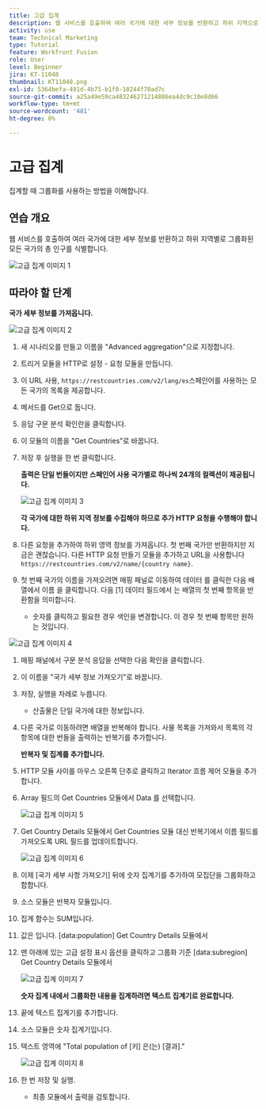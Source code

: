 ```yaml
---
title: 고급 집계
description: 웹 서비스를 호출하여 여러 국가에 대한 세부 정보를 반환하고 하위 지역으로 그룹화된 모집단을 식별합니다.
activity: use
team: Technical Marketing
type: Tutorial
feature: Workfront Fusion
role: User
level: Beginner
jira: KT-11048
thumbnail: KT11048.png
exl-id: 5364befa-491d-4b75-b1f0-10244f70ad7c
source-git-commit: a25a49e59ca483246271214886ea4dc9c10e8d66
workflow-type: tm+mt
source-wordcount: '481'
ht-degree: 0%

---
```


# 고급 집계

집계할 때 그룹화를 사용하는 방법을 이해합니다.

## 연습 개요

웹 서비스를 호출하여 여러 국가에 대한 세부 정보를 반환하고 하위 지역별로 그룹화된 모든 국가의 총 인구를 식별합니다.

![고급 집계 이미지 1](../12-exercises/assets/advanced-aggregation-walkthrough-1.png)

## 따라야 할 단계

**국가 세부 정보를 가져옵니다.**

![고급 집계 이미지 2](../12-exercises/assets/advanced-aggregation-walkthrough-2.png)

1. 새 시나리오를 만들고 이름을 &quot;Advanced aggregation&quot;으로 지정합니다.
1. 트리거 모듈을 HTTP로 설정 - 요청 모듈을 만듭니다.
1. 이 URL 사용, `https://restcountries.com/v2/lang/es`스페인어를 사용하는 모든 국가의 목록을 제공합니다.
1. 메서드를 Get으로 둡니다.
1. 응답 구문 분석 확인란을 클릭합니다.
1. 이 모듈의 이름을 &quot;Get Countries&quot;로 바꿉니다.
1. 저장 후 실행을 한 번 클릭합니다.

   **출력은 단일 번들이지만 스페인어 사용 국가별로 하나씩 24개의 컬렉션이 제공됩니다.**

   ![고급 집계 이미지 3](../12-exercises/assets/advanced-aggregation-walkthrough-3.png)

   **각 국가에 대한 하위 지역 정보를 수집해야 하므로 추가 HTTP 요청을 수행해야 합니다.**

1. 다른 요청을 추가하여 하위 영역 정보를 가져옵니다. 첫 번째 국가만 반환하지만 지금은 괜찮습니다. 다른 HTTP 요청 만들기 모듈을 추가하고 URL을 사용합니다 `https://restcountries.com/v2/name/{country name}`.
1. 첫 번째 국가의 이름을 가져오려면 매핑 패널로 이동하여 데이터 를 클릭한 다음 배열에서 이름 을 클릭합니다. 다음 [1] 데이터 필드에서 는 배열의 첫 번째 항목을 반환함을 의미합니다.

   + 숫자를 클릭하고 필요한 경우 색인을 변경합니다. 이 경우 첫 번째 항목만 원하는 것입니다.

![고급 집계 이미지 4](../12-exercises/assets/advanced-aggregation-walkthrough-4.png)

1. 매핑 패널에서 구문 분석 응답을 선택한 다음 확인을 클릭합니다.
1. 이 이름을 &quot;국가 세부 정보 가져오기&quot;로 바꿉니다.
1. 저장, 실행을 차례로 누릅니다.

   + 산출물은 단일 국가에 대한 정보입니다.

1. 다른 국가로 이동하려면 배열을 반복해야 합니다. 사물 목록을 가져와서 목록의 각 항목에 대한 번들을 출력하는 반복기를 추가합니다.

   **반복자 및 집계를 추가합니다.**

1. HTTP 모듈 사이를 마우스 오른쪽 단추로 클릭하고 Iterator 흐름 제어 모듈을 추가합니다.
1. Array 필드의 Get Countries 모듈에서 Data 를 선택합니다.

   ![고급 집계 이미지 5](../12-exercises/assets/advanced-aggregation-walkthrough-5.png)

1. Get Country Details 모듈에서 Get Countries 모듈 대신 반복기에서 이름 필드를 가져오도록 URL 필드를 업데이트합니다.

   ![고급 집계 이미지 6](../12-exercises/assets/advanced-aggregation-walkthrough-6.png)

1. 이제 [국가 세부 사항 가져오기] 뒤에 숫자 집계기를 추가하여 모집단을 그룹화하고 합합니다.
1. 소스 모듈은 반복자 모듈입니다.
1. 집계 함수는 SUM입니다.
1. 값은 입니다. [data:population] Get Country Details 모듈에서
1. 맨 아래에 있는 고급 설정 표시 옵션을 클릭하고 그룹화 기준 [data:subregion] Get Country Details 모듈에서

   ![고급 집계 이미지 7](../12-exercises/assets/advanced-aggregation-walkthrough-7.png)

   **숫자 집계 내에서 그룹화한 내용을 집계하려면 텍스트 집계기로 완료합니다.**

1. 끝에 텍스트 집계기를 추가합니다.
1. 소스 모듈은 숫자 집계기입니다.
1. 텍스트 영역에 &quot;Total population of [키] 은(는) [결과].&quot;

   ![고급 집계 이미지 8](../12-exercises/assets/advanced-aggregation-walkthrough-8.png)

1. 한 번 저장 및 실행.

   + 최종 모듈에서 출력을 검토합니다.
